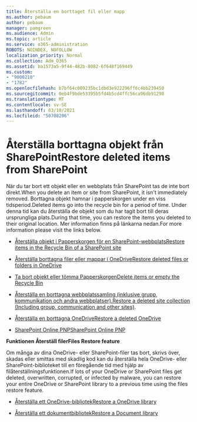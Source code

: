 ```yaml
---
title: Återställa en borttaget fil eller mapp
ms.author: pebaum
author: pebaum
manager: pamgreen
ms.audience: Admin
ms.topic: article
ms.service: o365-administration
ROBOTS: NOINDEX, NOFOLLOW
localization_priority: Normal
ms.collection: Adm_O365
ms.assetid: ba1573a5-9f44-482b-8082-6f648f169449
ms.custom:
- "9000210"
- "1782"
ms.openlocfilehash: b7bf64c009235bc1dbd3e922296ff6c4bb239450
ms.sourcegitcommit: 0eb4f9bde53395b5fd4b5cd4ffc56ca96db91298
ms.translationtype: MT
ms.contentlocale: sv-SE
ms.lasthandoff: 03/10/2021
ms.locfileid: "50708296"
---
```

# <a name="restore-deleted-items-from-sharepoint"></a><span data-ttu-id="870e3-102">Återställa borttagna objekt från SharePoint</span><span class="sxs-lookup"><span data-stu-id="870e3-102">Restore deleted items from SharePoint</span></span>

<span data-ttu-id="870e3-103">När du tar bort ett objekt eller en webbplats från SharePoint tas de inte bort direkt.</span><span class="sxs-lookup"><span data-stu-id="870e3-103">When you delete an item or site from SharePoint, it isn't immediately removed.</span></span> <span data-ttu-id="870e3-104">Borttagna objekt hamnar i papperskorgen under en viss tidsperiod.</span><span class="sxs-lookup"><span data-stu-id="870e3-104">Deleted items go into the recycle bin for a period of time.</span></span> <span data-ttu-id="870e3-105">Under denna tid kan du återställa de objekt som du har tagit bort till deras ursprungliga plats.</span><span class="sxs-lookup"><span data-stu-id="870e3-105">During that time, you can restore the items you deleted to their original location.</span></span> <span data-ttu-id="870e3-106">Mer information finns på länkarna nedan.</span><span class="sxs-lookup"><span data-stu-id="870e3-106">For more information please visit the links below.</span></span>

- [<span data-ttu-id="870e3-107">Återställa objekt i Papperskorgen för en SharePoint-webbplats</span><span class="sxs-lookup"><span data-stu-id="870e3-107">Restore items in the Recycle Bin of a SharePoint site</span></span>](https://support.microsoft.com/office/restore-items-in-the-recycle-bin-that-were-deleted-from-sharepoint-or-teams-6df466b6-55f2-4898-8d6e-c0dff851a0be)

- [<span data-ttu-id="870e3-108">Återställa borttagna filer eller mappar i OneDrive</span><span class="sxs-lookup"><span data-stu-id="870e3-108">Restore deleted files or folders in OneDrive</span></span>](https://support.office.com/article/Restore-deleted-files-or-folders-in-OneDrive-949ada80-0026-4db3-a953-c99083e6a84f)

- [<span data-ttu-id="870e3-109">Ta bort objekt eller tömma Papperskorgen</span><span class="sxs-lookup"><span data-stu-id="870e3-109">Delete items or empty the Recycle Bin</span></span>](https://support.office.com/article/delete-items-or-empty-the-recycle-bin-of-a-sharepoint-site-2e713599-d13e-40d6-96dc-66f0a366f74e#ID0EAADAAA=Online)

- <span data-ttu-id="870e3-110">[Återställa en borttagna webbplatssamling (inklusive grupp, kommunikation och andra webbplatser).](https://docs.microsoft.com/sharepoint/restore-deleted-site-collection )</span><span class="sxs-lookup"><span data-stu-id="870e3-110">[Restore a deleted site collection (Including group, communication and other sites)](https://docs.microsoft.com/sharepoint/restore-deleted-site-collection ).</span></span>

- [<span data-ttu-id="870e3-111">Återställa en borttagna OneDrive</span><span class="sxs-lookup"><span data-stu-id="870e3-111">Restore a deleted OneDrive</span></span>](https://docs.microsoft.com/onedrive/restore-deleted-onedrive)

- [<span data-ttu-id="870e3-112">SharePoint Online PNP</span><span class="sxs-lookup"><span data-stu-id="870e3-112">SharePoint Online PNP</span></span>](https://docs.microsoft.com/powershell/sharepoint/sharepoint-pnp/sharepoint-pnp-cmdlets?view=sharepoint-ps)

<span data-ttu-id="870e3-113">**Funktionen Återställ filer**</span><span class="sxs-lookup"><span data-stu-id="870e3-113">**Files Restore feature**</span></span>

<span data-ttu-id="870e3-114">Om många av dina OneDrive- eller SharePoint-filer tas bort, skrivs över, skadas eller smittas med skadlig kod kan du återställa hela OneDrive- eller SharePoint-biblioteket till en föregående tid med hjälp av filåterställningsfunktionen.</span><span class="sxs-lookup"><span data-stu-id="870e3-114">If lots of your OneDrive or SharePoint files get deleted, overwritten, corrupted, or infected by malware, you can restore your entire OneDrive or SharePoint library to a previous time using the files restore feature.</span></span>

- [<span data-ttu-id="870e3-115">Återställa ett OneDrive-bibliotek</span><span class="sxs-lookup"><span data-stu-id="870e3-115">Restore a OneDrive library</span></span>](https://support.office.com/article/restore-your-onedrive-fa231298-759d-41cf-bcd0-25ac53eb8a150)

- [<span data-ttu-id="870e3-116">Återställa ett dokumentbibliotek</span><span class="sxs-lookup"><span data-stu-id="870e3-116">Restore a Document library</span></span>](https://support.office.com/article/restore-a-document-library-317791c3-8bd0-4dfd-8254-3ca90883d39a)
